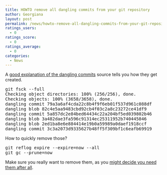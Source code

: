 ```yaml
---
title: HOWTO remove all dangling commits from your git repository
author: Georgiana
layout: post
permalink: /news/howto-remove-all-dangling-commits-from-your-git-repository/
ratings_users:
  - 0
ratings_score:
  - 0
ratings_average:
  - 0
categories:
  - News
---
```

A <a title="explanation of git dangling commits" href="http://osdir.com/ml/git/2009-04/msg01874.html" target="_blank">good explanation of the dangling commits</a> source tells you how they get created.

<pre>git fsck --full
Checking object directories: 100% (256/256), done.
Checking objects: 100% (3658/3658), done.
dangling commit 79a3a6af4cda22c8b4f9f6eb01f537d961c088df
dangling blob 82c4e5aa9483cbd92cb4f03c2a8c23272ce41df9
dangling commit 5a857dc2e84bed64434c22a204bf5ed039802b46
dangling blob 3a482dae3fa596c91314ec25311952b740445846
dangling blob 2ed1ba8e6e884414e19b0a59989a0daef1918ccf
dangling commit 3c3a2073d9335627b48ff5f309bf1c6eafb69919</pre>

How to quickly remove those?

<pre>git reflog expire --expire=now --all
git gc --prune=now</pre>

Make sure you really want to remove them, as you <a href="http://gitready.com/advanced/2009/01/17/restoring-lost-commits.html" target="_blank">might decide you need them after all</a>.